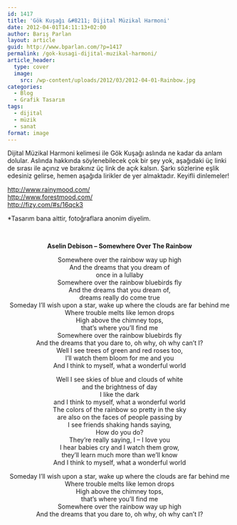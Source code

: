 ```yaml
---
id: 1417
title: 'Gök Kuşağı &#8211; Dijital Müzikal Harmoni'
date: 2012-04-01T14:11:13+02:00
author: Barış Parlan
layout: article
guid: http://www.bparlan.com/?p=1417
permalink: /gok-kusagi-dijital-muzikal-harmoni/
article_header:
  type: cover
  image:
    src: /wp-content/uploads/2012/03/2012-04-01-Rainbow.jpg
categories:
  - Blog
  - Grafik Tasarım
tags:
  - dijital
  - müzik
  - sanat
format: image
---
```


Dijital Müzikal Harmoni kelimesi ile Gök Kuşağı aslında ne kadar da anlam dolular. Aslında hakkında söylenebilecek çok bir şey yok, aşağıdaki üç linki de sırası ile açınız ve bırakınız üç link de açık kalsın. Şarkı sözlerine eşlik edesiniz gelirse, hemen aşağıda lirikler de yer almaktadır. Keyifli dinlemeler!

<a title="Rainy Mood" href="http://www.rainymood.com/" target="_blank">http://www.rainymood.com/</a>  
<a title="Forest Mood" href="http://www.forestmood.com/" target="_blank">http://www.forestmood.com/</a>  
<a title="Aselin Debison - Somewhere Over The Rainbow" href="http://fizy.com/#s/16qck3" target="_blank">http://fizy.com/#s/16qck3</a>

*Tasarım bana aittir, fotoğraflara anonim diyelim.

&nbsp;

<p style="text-align: center;">
  <strong>Aselin Debison &#8211; Somewhere Over The Rainbow</strong>
</p>

<p style="text-align: center;">
  Somewhere over the rainbow way up high<br /> And the dreams that you dream of<br /> once in a lullaby<br /> Somewhere over the rainbow bluebirds fly<br /> And the dreams that you dream of,<br /> dreams really do come true<br /> Someday I’ll wish upon a star, wake up where the clouds are far behind me<br /> Where trouble melts like lemon drops<br /> High above the chimney tops,<br /> that’s where you’ll find me<br /> Somewhere over the rainbow bluebirds fly<br /> And the dreams that you dare to, oh why, oh why can’t I?<br /> Well I see trees of green and red roses too,<br /> I’ll watch them bloom for me and you<br /> And I think to myself, what a wonderful world
</p>

<p style="text-align: center;">
  Well I see skies of blue and clouds of white<br /> and the brightness of day<br /> I like the dark<br /> and I think to myself, what a wonderful world<br /> The colors of the rainbow so pretty in the sky<br /> are also on the faces of people passing by<br /> I see friends shaking hands saying,<br /> How do you do?<br /> They’re really saying, I – I love you<br /> I hear babies cry and I watch them grow,<br /> they’ll learn much more than we’ll know<br /> And I think to myself, what a wonderful world
</p>

<p style="text-align: center;">
  Someday I’ll wish upon a star, wake up where the clouds are far behind me<br /> Where trouble melts like lemon drops<br /> High above the chimney tops,<br /> that’s where you’ll find me<br /> Somewhere over the rainbow way up high<br /> And the dreams that you dare to, oh why, oh why can’t I?
</p>
